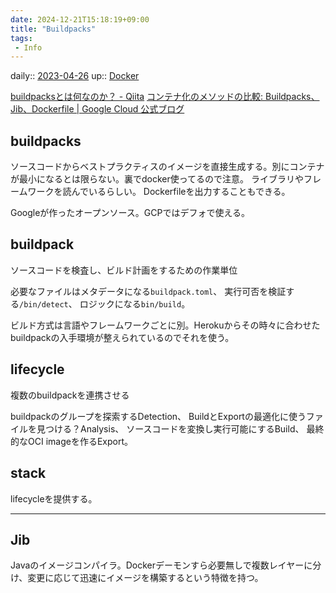 ```yaml
---
date: 2024-12-21T15:18:19+09:00
title: "Buildpacks"
tags:
 - Info
---
```


daily:: [2023-04-26](Daily_Note/2023-04-26.md)
up:: [Docker](../App/Docker.md)

[buildpacksとは何なのか？ - Qiita](https://qiita.com/souhei-etou/items/5aab1bb02cdded065d05)
[コンテナ化のメソッドの比較: Buildpacks、Jib、Dockerfile | Google Cloud 公式ブログ](https://cloud.google.com/blog/ja/products/containers-kubernetes/comparing-containerization-methods-buildpacks-jib-and-dockerfile?hl=ja)

## buildpacks
ソースコードからベストプラクティスのイメージを直接生成する。別にコンテナが最小になるとは限らない。裏でdocker使ってるので注意。
ライブラリやフレームワークを読んでいるらしい。
Dockerfileを出力することもできる。

Googleが作ったオープンソース。GCPではデフォで使える。

## buildpack
ソースコードを検査し、ビルド計画をするための作業単位

必要なファイルはメタデータになる`buildpack.toml`、
実行可否を検証する`/bin/detect`、
ロジックになる`bin/build`。

ビルド方式は言語やフレームワークごとに別。Herokuからその時々に合わせたbuildpackの入手環境が整えられているのでそれを使う。

## lifecycle
複数のbuildpackを連携させる

buildpackのグループを探索するDetection、
BuildとExportの最適化に使うファイルを見つける？Analysis、
ソースコードを変換し実行可能にするBuild、
最終的なOCI imageを作るExport。

## stack
lifecycleを提供する。


---

## Jib
Javaのイメージコンパイラ。Dockerデーモンすら必要無しで複数レイヤーに分け、変更に応じて迅速にイメージを構築するという特徴を持つ。